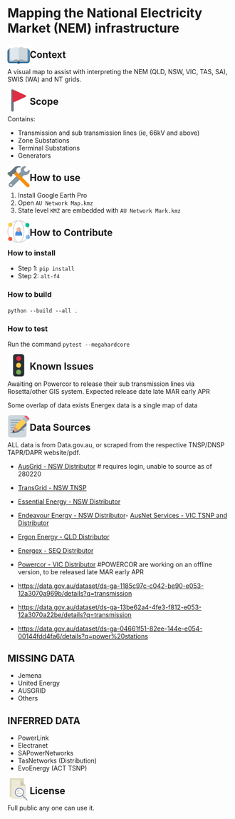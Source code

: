 
# Mapping the National Electricity Market (NEM) infrastructure



<img align="left" width="50" height="50" src="./docs/icons/open-book.svg">

## Context
A visual map to assist with interpreting the NEM (QLD, NSW, VIC, TAS, SA), SWIS (WA) and NT grids. 


<img align="left" width="50" height="50" src="./docs/icons/flag.svg">

## Scope

Contains:

- Transmission and sub transmission lines (ie, 66kV and above)
- Zone Substations 
- Terminal Substations
- Generators

<img align="left" width="50" height="50" src="./docs/icons/tools.svg">

## How to use

1. Install Google Earth Pro 
1. Open `AU Network Map.kmz`
1. State level `KMZ` are embedded with `AU Network Mark.kmz`



<img align="left" width="50" height="50" src="./docs/icons/network.svg">

## How to Contribute


### How to install

- Step 1: `pip install`
- Step 2: `alt-f4`



### How to build

`python --build --all .`

### How to test

Run the command
`pytest --megahardcore`

<img align="left" width="50" height="50" src="./docs/icons/traffic-light.svg">

## Known Issues

Awaiting on Powercor to release their sub transmission lines via Rosetta/other GIS system. Expected release date late MAR early APR


Some overlap of data exists
Energex data is a single map of data



<img align="left" width="50" height="50" src="./docs/icons/notes.svg">

## Data Sources


ALL data is from Data.gov.au, or scraped from the respective TNSP/DNSP TAPR/DAPR website/pdf. 


- [AusGrid - NSW Distributor](https://ausgrid.rosettaportal.com.au/) # requires login, unable to source as of 280220
- [TransGrid - NSW TNSP](https://tapr.transgrid.com.au/)
- [Essential Energy - NSW Distributor](https://dapr.essentialenergy.com.au/)
- [Endeavour Energy - NSW Distributor](https://dapr.endeavourenergy.com.au/)- [AusNet Services - VIC TSNP and Distributor](https://dapr.ausnetservices.com.au/)
- [Ergon Energy - QLD Distributor](https://www.ergon.com.au/network/network-management/future-investment/distribution-annual-planning-report/dapr-map-2018)
- [Energex - SEQ Distributor](https://www.energex.com.au/about-us/company-information/company-policies-And-reports/distribution-annual-planning-report/dapr-map-2018)
- [Powercor - VIC Distributor](https://www.powercor.com.au/customers/electricity-connections/solar-and-other-generation/connecting-larger-embedded-generation-systems/) #POWERCOR are working on an offline version, to be released late MAR early APR


- https://data.gov.au/dataset/ds-ga-1185c97c-c042-be90-e053-12a3070a969b/details?q=transmission
- https://data.gov.au/dataset/ds-ga-13be62a4-4fe3-f812-e053-12a3070a22be/details?q=transmission
- https://data.gov.au/dataset/ds-ga-04661f51-82ee-144e-e054-00144fdd4fa6/details?q=power%20stations

## MISSING DATA ##

- Jemena
- United Energy
- AUSGRID
- Others

## INFERRED DATA ##

- PowerLink
- Electranet
- SAPowerNetworks 
- TasNetworks (Distribution)
- EvoEnergy (ACT TSNP)





<img align="left" width="50" height="50" src="./docs/icons/file.svg">

## License

Full public any one can use it.

